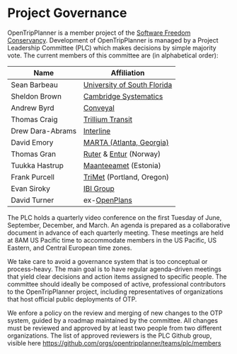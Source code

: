 # Project Governance

OpenTripPlanner is a member project of the [Software Freedom Conservancy](https://sfconservancy.org/members/current/). 
Development of OpenTripPlanner is managed by a Project Leadership Committee (PLC) which makes decisions by simple majority vote. 
The current members of this committee are (in alphabetical order):

| Name              | Affiliation                 |
|-------------------|-----------------------------|
| Sean Barbeau      | [University of South Florida](https://www.cutr.usf.edu/) |
| Sheldon Brown     | [Cambridge Systematics](https://camsys.com/) |
| Andrew Byrd       | [Conveyal](http://conveyal.com) |
| Thomas Craig      | [Trillium Transit](https://trilliumtransit.com/) |
| Drew Dara-Abrams  | [Interline](www.interline.io) |
| David Emory       | [MARTA (Atlanta, Georgia)](https://www.itsmarta.com/) |
| Thomas Gran       | [Ruter](https://ruter.no/en/) & [Entur](https://entur.no/) (Norway) |
| Tuukka Hastrup    | [Maanteeamet](https://www.mnt.ee/et) (Estonia) |
| Frank Purcell     | [TriMet](https:/trimet.org) (Portland, Oregon)   |
| Evan Siroky       | [IBI Group](https://www.ibigroup.com/) |
| David Turner      | ex-[OpenPlans](https://www.openplans.org/) |

The PLC holds a quarterly video conference on the first Tuesday of June, September, December, and March. 
An agenda is prepared as a collaborative document in advance of each quarterly meeting. 
These meetings are held at 8AM US Pacific time to accommodate members in the US Pacific, US Eastern, and Central European time zones.

We take care to avoid a governance system that is too conceptual or process-heavy. 
The main goal is to have regular agenda-driven meetings that yield clear decisions and action items assigned to specific people. 
The committee should ideally be composed of active, professional contributors to the OpenTripPlanner project, 
including representatives of organizations that host official public deployments of OTP.

We enfore a policy on the review and merging of new changes to the OTP system, 
guided by a roadmap maintained by the committee. 
All changes must be reviewed and approved by at least two people from two different organizations. 
The list of approved reviewers is the PLC Github group, visible here https://github.com/orgs/opentripplanner/teams/plc/members
